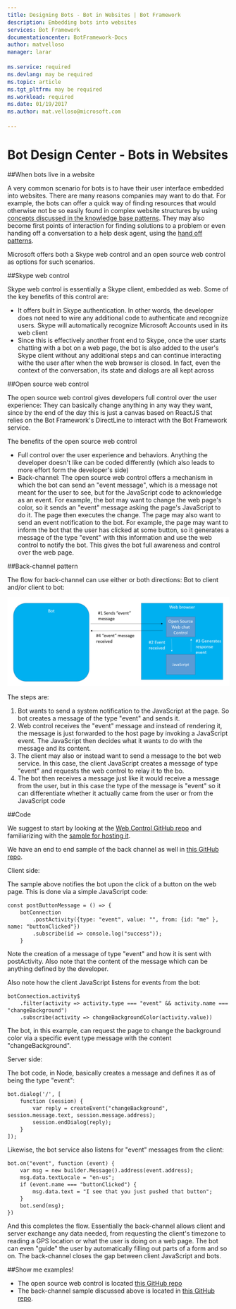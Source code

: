```yaml
---
title: Designing Bots - Bot in Websites | Bot Framework
description: Embedding bots into websites
services: Bot Framework
documentationcenter: BotFramework-Docs
author: matvelloso
manager: larar

ms.service: required
ms.devlang: may be required
ms.topic: article
ms.tgt_pltfrm: may be required
ms.workload: required
ms.date: 01/19/2017
ms.author: mat.velloso@microsoft.com

---
```

# Bot Design Center - Bots in Websites 



##When bots live in a website 


A very common scenario for bots is to have their user interface embedded into websites. There are many reasons companies may want to do that. For example, the bots can offer a quick way of finding resources that would otherwise not be so easily found in complex website structures by using [concepts discussed in the knowledge base patterns](./kb.md). They may also become first points of interaction for finding solutions to a problem or even handing off a conversation to a help desk agent, using the [hand off patterns](./human-handoff.md).

Microsoft offers both a Skype web control and an open source web control as options for such scenarios.

##Skype web control

Skype web control is essentially a Skype client, embedded as web. Some of the key benefits of this control are:

- It offers built in Skype authentication. In other words, the developer does not need to wire any additional code to authenticate and recognize users. Skype will automatically recognize Microsoft Accounts used in its web client
- Since this is effectively another front end to Skype, once the user starts chatting with a bot on a web page, the bot is also added to the user's Skype client without any additional steps and can continue interacting withe the user after when the web browser is closed. In fact, even the context of the conversation, its state and dialogs are all kept across

##Open source web control

The open source web control gives developers full control over the user experience: They can basically change anything in any way they want, since by the end of the day this is just a canvas based on ReactJS that relies on the Bot Framework's DirectLine to interact with the Bot Framework service.

The benefits of the open source web control

- Full control over the user experience and behaviors. Anything the developer doesn't like can be coded differently (which also leads to more effort form the developer's side)
- Back-channel: The open source web control offers a mechanism in which the bot can send an "event message", which is a message not meant for the user to see, but for the JavaScript code to acknowledge as an event. For example, the bot may want to change the web page's color, so it sends an "event" message asking the page's JavaScript to do it. The page then executes the change. The page may also want to send an event notification to the bot. For example, the page may want to inform the bot that the user has clicked at some button, so it generates a message of the type "event" with this information and use the web control to notify the bot. This gives the bot full awareness and control over the web page.

##Back-channel pattern


The flow for back-channel can use either or both directions: Bot to client and/or client to bot:

![Back-channel](../../media/designing-bots/patterns/back-channel.png)


The steps are:


1. Bot wants to send a system notification to the JavaScript at the page. So bot creates a message of the type "event" and sends it.
2. Web control receives the "event" message and instead of rendering it, the message is just forwarded to the host page by invoking a JavaScript event. The JavaScript then decides what it wants to do with the message and its content.
3. The client may also or instead want to send a message to the bot web service. In this case, the client JavaScript creates a message of type "event" and requests the web control to relay it to the bo.
4. The bot then receives a message just like it would receive a message from the user, but in this case the type of the message is "event" so it can differentiate whether it actually came from the user or from the JavaScript code


##Code

We suggest to start by looking at the [Web Control GitHub repo](https://github.com/Microsoft/BotFramework-WebChat) and familiarizing with the [sample for hosting it](https://github.com/Microsoft/BotFramework-WebChat/blob/master/samples/index.html).

We have an end to end sample of the back channel as well in [this GitHub repo](https://github.com/ryanvolum/backChannelBot).

Client side:

The sample above notifies the bot upon the click of a button on the web page. This is done via a simple JavaScript code:

	const postButtonMessage = () => {
		botConnection
			.postActivity({type: "event", value: "", from: {id: "me" }, name: "buttonClicked"})
            .subscribe(id => console.log("success"));
        }

Note the creation of a message of type "event" and how it is sent with postActivity. Also note that the content of the message which can be anything defined by the developer.

Also note how the client JavaScript listens for events from the bot:

	botConnection.activity$
		.filter(activity => activity.type === "event" && activity.name === "changeBackground")
		.subscribe(activity => changeBackgroundColor(activity.value))

The bot, in this example, can request the page to change the background color via a specific event type message with the content "changeBackground".

Server side:

The bot code, in Node, basically creates a message and defines it as of being the type "event":

	bot.dialog('/', [
    	function (session) {
        	var reply = createEvent("changeBackground", session.message.text, session.message.address);
        	session.endDialog(reply);
    	}
	]);

Likewise, the bot service also listens for "event" messages from the client:

	bot.on("event", function (event) {
	    var msg = new builder.Message().address(event.address);
	    msg.data.textLocale = "en-us";
	    if (event.name === "buttonClicked") {
	        msg.data.text = "I see that you just pushed that button";
	    }
	    bot.send(msg);
	})

And this completes the flow. Essentially the back-channel allows client and server exchange any data needed, from requesting the client's timezone to reading a GPS location or what the user is doing on a web page. The bot can even "guide" the user by automatically filling out parts of a form and so on. The back-channel closes the gap between client JavaScript and bots.


##Show me examples!


- The open source web control is located [this GitHub repo](https://github.com/Microsoft/BotFramework-WebChat) 
- The back-channel sample discussed above is located in [this GitHub repo](https://github.com/ryanvolum/backChannelBot).
 